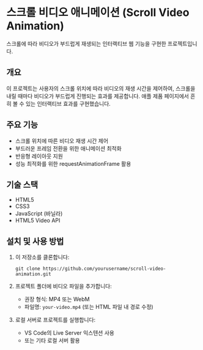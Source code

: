 # 스크롤 비디오 애니메이션 (Scroll Video Animation)

스크롤에 따라 비디오가 부드럽게 재생되는 인터랙티브 웹 기능을 구현한 프로젝트입니다.

## 개요

이 프로젝트는 사용자의 스크롤 위치에 따라 비디오의 재생 시간을 제어하여, 스크롤을 내릴 때마다 비디오가 부드럽게 진행되는 효과를 제공합니다. 애플 제품 페이지에서 흔히 볼 수 있는 인터랙티브 효과를 구현했습니다.

## 주요 기능

- 스크롤 위치에 따른 비디오 재생 시간 제어
- 부드러운 프레임 전환을 위한 애니메이션 최적화
- 반응형 레이아웃 지원
- 성능 최적화를 위한 requestAnimationFrame 활용

## 기술 스택

- HTML5
- CSS3
- JavaScript (바닐라)
- HTML5 Video API

## 설치 및 사용 방법

1. 이 저장소를 클론합니다:
   ```
   git clone https://github.com/yourusername/scroll-video-animation.git
   ```

2. 프로젝트 폴더에 비디오 파일을 추가합니다:
   - 권장 형식: MP4 또는 WebM
   - 파일명: `your-video.mp4` (또는 HTML 파일 내 경로 수정)

3. 로컬 서버로 프로젝트를 실행합니다:
   - VS Code의 Live Server 익스텐션 사용
   - 또는 기타 로컬 서버 활용
